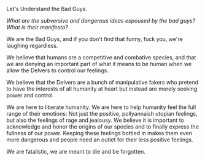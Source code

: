 Let's Understand the Bad Guys.

*What are the subversive and dangerous ideas espoused by the bad guys? What is their manifesto?*

We are the Bad Guys, and if you don't find that funny, fuck you, we're laughing regardless. 

We believe that humans are a competitive and combative species, and that we are denying an important part of what it means to be human when we allow the Delvers to control our feelings. 

We believe that the Delvers are a bunch of manipulative fakers who pretend to have the interests of all humanity at heart but instead are merely seeking power and control. 

We are here to liberate humanity. We are here to help humanity feel the full range of their emotions: Not just the positive, pollyannaish utopian feelings, but also the feelings of rage and jealousy.  We believe it is important to acknowledge and honor the origins of our species and to finally express the fullness of our power. Keeping these feelings bottled in makes them even more dangerous and people need an outlet for their less positive feelings.

We are fatalistic, we are meant to die and be forgotten. 